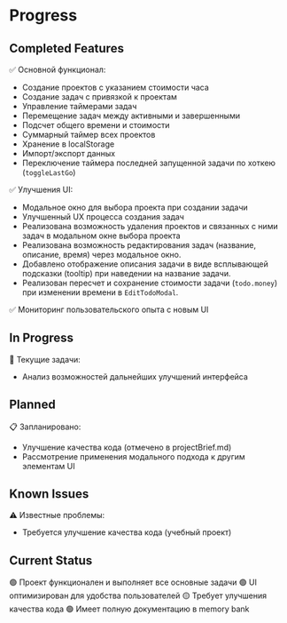 # Progress

## Completed Features
✅ Основной функционал:
- Создание проектов с указанием стоимости часа
- Создание задач с привязкой к проектам
- Управление таймерами задач
- Перемещение задач между активными и завершенными
- Подсчет общего времени и стоимости
- Суммарный таймер всех проектов
- Хранение в localStorage
- Импорт/экспорт данных
- Переключение таймера последней запущенной задачи по хоткею (`toggleLastGo`)

✅ Улучшения UI:
- Модальное окно для выбора проекта при создании задачи
- Улучшенный UX процесса создания задач
- Реализована возможность удаления проектов и связанных с ними задач в модальном окне выбора проекта
- Реализована возможность редактирования задач (название, описание, время) через модальное окно.
- Добавлено отображение описания задачи в виде всплывающей подсказки (tooltip) при наведении на название задачи.
- Реализован пересчет и сохранение стоимости задачи (`todo.money`) при изменении времени в `EditTodoModal`.

✅ Мониторинг пользовательского опыта с новым UI

## In Progress
🔄 Текущие задачи:
- Анализ возможностей дальнейших улучшений интерфейса

## Planned
📋 Запланировано:
- Улучшение качества кода (отмечено в projectBrief.md)
- Рассмотрение применения модального подхода к другим элементам UI

## Known Issues
⚠️ Известные проблемы:
- Требуется улучшение качества кода (учебный проект)

## Current Status
🟢 Проект функционален и выполняет все основные задачи
🟢 UI оптимизирован для удобства пользователей
🟡 Требует улучшения качества кода
🟢 Имеет полную документацию в memory bank
